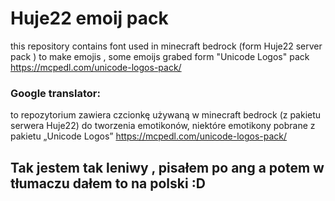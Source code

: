 # Huje22 emoij pack
this repository contains font used in minecraft bedrock (form Huje22 server pack ) to make emojis , some emoijs grabed form "Unicode Logos" pack https://mcpedl.com/unicode-logos-pack/

### Google translator: 
to repozytorium zawiera czcionkę używaną w minecraft bedrock (z pakietu serwera Huje22) do tworzenia emotikonów, niektóre emotikony pobrane z pakietu „Unicode Logos” https://mcpedl.com/unicode-logos-pack/

## Tak jestem tak leniwy , pisałem po ang a potem w tłumaczu dałem to na polski :D
